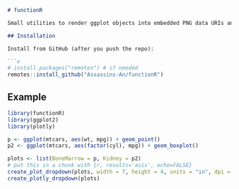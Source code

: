 ```markdown
# functionR

Small utilities to render ggplot objects into embedded PNG data URIs and create an HTML dropdown + preview suitable for Quarto / R Markdown (results='asis').

## Installation

Install from GitHub (after you push the repo):

```r
# install.packages("remotes") # if needed
remotes::install_github("Assassins-An/functionR")
```

## Example

```r
library(functionR)
library(ggplot2)
library(plotly)

p <- ggplot(mtcars, aes(wt, mpg)) + geom_point()
p2 <- ggplot(mtcars, aes(factor(cyl), mpg)) + geom_boxplot()

plots <- list(BoneMarrow = p, Kidney = p2)
# put this in a chunk with {r, results='asis', echo=FALSE}
create_plot_dropdown(plots, width = 7, height = 4, units = "in", dpi = 300)
create_plotly_dropdown(plots)
```
